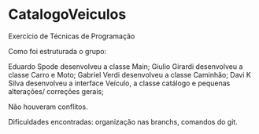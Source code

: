 # CatalogoVeiculos
Exercício de Técnicas de Programação

Como foi estruturada o grupo:

Eduardo Spode desenvolveu a classe Main;
Giulio Girardi desenvolveu a classe Carro e Moto;
Gabriel Verdi desenvolveu a classe Caminhão;
Davi K Silva desenvolveu a interface Veículo, a classe catálogo e pequenas alterações/ correções gerais;

Não houveram conflitos.

Dificuldades encontradas: organização nas branchs, comandos do git.
